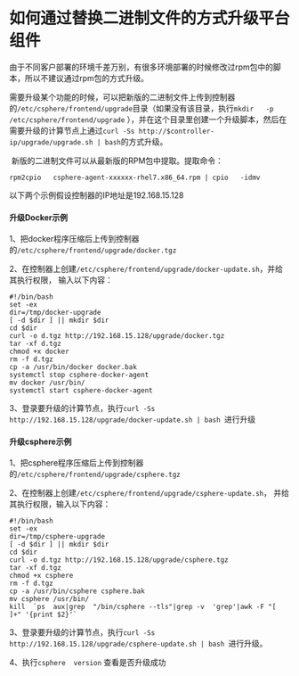 #  如何通过替换二进制文件的方式升级平台组件

​		由于不同客户部署的环境千差万别，有很多环境部署的时候修改过rpm包中的脚本，所以不建议通过rpm包的方式升级。

​		需要升级某个功能的时候，可以把新版的二进制文件上传到控制器的`/etc/csphere/frontend/upgrade`目录（如果没有该目录，执行`mkdir   -p  /etc/csphere/frontend/upgrade` ），并在这个目录里创建一个升级脚本，然后在需要升级的计算节点上通过`curl -Ss http://$controller-ip/upgrade/upgrade.sh | bash`的方式升级。

​		新版的二进制文件可以从最新版的RPM包中提取。提取命令：

```
rpm2cpio   csphere-agent-xxxxxx-rhel7.x86_64.rpm | cpio   -idmv
```

以下两个示例假设控制器的IP地址是192.168.15.128

#### 升级Docker示例

1、把docker程序压缩后上传到控制器的`/etc/csphere/frontend/upgrade/docker.tgz`

2、在控制器上创建`/etc/csphere/frontend/upgrade/docker-update.sh`，并给其执行权限， 输入以下内容：

```
#!/bin/bash
set -ex
dir=/tmp/docker-upgrade
[ -d $dir ] || mkdir $dir
cd $dir
curl -o d.tgz http://192.168.15.128/upgrade/docker.tgz
tar -xf d.tgz
chmod +x docker
rm -f d.tgz
cp -a /usr/bin/docker docker.bak
systemctl stop csphere-docker-agent
mv docker /usr/bin/
systemctl start csphere-docker-agent
```

3、登录要升级的计算节点，执行`curl -Ss http://192.168.15.128/upgrade/docker-update.sh | bash `进行升级

#### 升级csphere示例

1、把csphere程序压缩后上传到控制器的`/etc/csphere/frontend/upgrade/csphere.tgz`

2、在控制器上创建`/etc/csphere/frontend/upgrade/csphere-update.sh`， 并给其执行权限，输入以下内容：

```
#!/bin/bash
set -ex
dir=/tmp/csphere-upgrade
[ -d $dir ] || mkdir $dir
cd $dir
curl -o d.tgz http://192.168.15.128/upgrade/csphere.tgz
tar -xf d.tgz
chmod +x csphere
rm -f d.tgz
cp -a /usr/bin/csphere csphere.bak
mv csphere /usr/bin/
kill  `ps  aux|grep  "/bin/csphere --tls"|grep -v  'grep'|awk -F "[ ]+" '{print $2}'`
```

3、登录要升级的计算节点，执行`curl -Ss http://192.168.15.128/upgrade/csphere-update.sh | bash `进行升级。

4、执行`csphere  version` 查看是否升级成功


